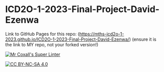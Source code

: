 # ICD2O-1-2023-Final-Project-David-Ezenwa

Link to GitHub Pages for this repo: (https://mths-icd2o-1-2023.github.io/ICD2O-1-2023-Final-Project-David-Ezenwa/)
(ensure it is the link to MY repo, not your forked version!)

[![Mr Coxall's Super Linter](https://github.com/<OWNER>/<REPOSITORY>/workflows/Mr%20Coxall's%20Super%20Linter/badge.svg)](https://github.com/<OWNER>/<REPOSITORY>/actions)

[![CC BY-NC-SA 4.0](https://img.shields.io/badge/License-CC%20BY--NC--SA%204.0-blue.svg)](./LICENSE)
